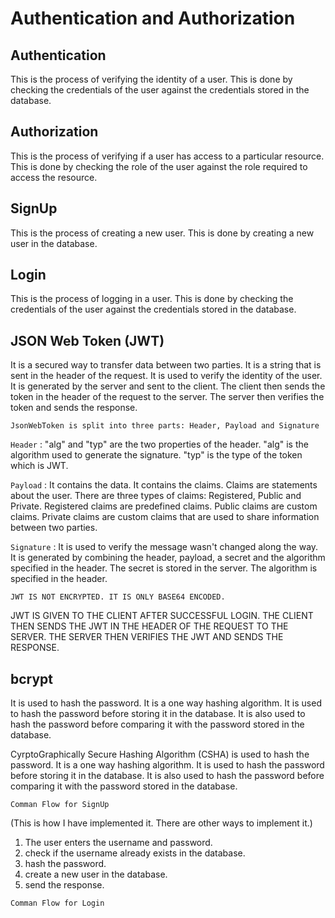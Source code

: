 # Authentication and Authorization


## Authentication

This is the process of verifying the identity of a user. This is done by checking the credentials of the user against the credentials stored in the database.


## Authorization

This is the process of verifying if a user has access to a particular resource. This is done by checking the role of the user against the role required to access the resource.


## SignUp

This is the process of creating a new user. This is done by creating a new user in the database.

## Login

This is the process of logging in a user. This is done by checking the credentials of the user against the credentials stored in the database.


## JSON Web Token (JWT) 

It is a secured way to transfer data between two parties. It is a string that is sent in the header of the request. It is used to verify the identity of the user. It is generated by the server and sent to the client. The client then sends the token in the header of the request to the server. The server then verifies the token and sends the response.

`JsonWebToken is split into three parts: Header, Payload and Signature`


`Header` : "alg" and "typ" are the two properties of the header. "alg" is the algorithm used to generate the signature. "typ" is the type of the token which is JWT.

`Payload` : It contains the data. It contains the claims. Claims are statements about the user. There are three types of claims: Registered, Public and Private. Registered claims are predefined claims. Public claims are custom claims. Private claims are custom claims that are used to share information between two parties.


`Signature` : It is used to verify the message wasn't changed along the way. It is generated by combining the header, payload, a secret and the algorithm specified in the header. The secret is stored in the server. The algorithm is specified in the header.




`JWT IS NOT ENCRYPTED. IT IS ONLY BASE64 ENCODED.`

JWT IS GIVEN TO THE CLIENT AFTER SUCCESSFUL LOGIN. THE CLIENT THEN SENDS THE JWT IN THE HEADER OF THE REQUEST TO THE SERVER. THE SERVER THEN VERIFIES THE JWT AND SENDS THE RESPONSE.


## bcrypt

It is used to hash the password. It is a one way hashing algorithm. It is used to hash the password before storing it in the database. It is also used to hash the password before comparing it with the password stored in the database.

CyrptoGraphically Secure Hashing Algorithm (CSHA) is used to hash the password. It is a one way hashing algorithm. It is used to hash the password before storing it in the database. It is also used to hash the password before comparing it with the password stored in the database.


`Comman Flow for SignUp`

(This is how I have implemented it. There are other ways to implement it.)

1. The user enters the username and password.
2. check if the username already exists in the database.
3. hash the password.
4. create a new user in the database.
5. send the response.

`Comman Flow for Login`


